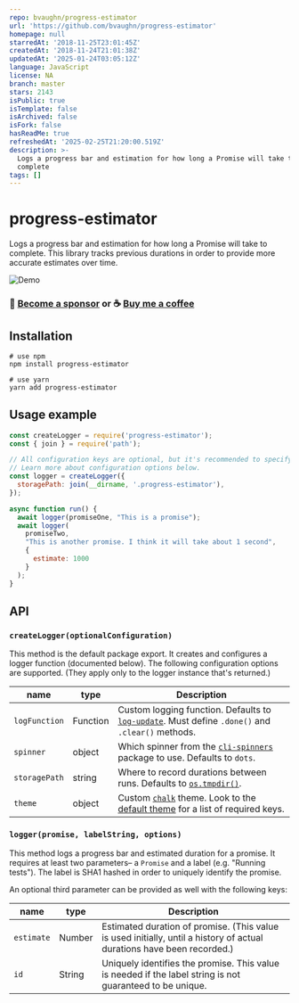 ```yaml
---
repo: bvaughn/progress-estimator
url: 'https://github.com/bvaughn/progress-estimator'
homepage: null
starredAt: '2018-11-25T23:01:45Z'
createdAt: '2018-11-24T21:01:38Z'
updatedAt: '2025-01-24T03:05:12Z'
language: JavaScript
license: NA
branch: master
stars: 2143
isPublic: true
isTemplate: false
isArchived: false
isFork: false
hasReadMe: true
refreshedAt: '2025-02-25T21:20:00.519Z'
description: >-
  Logs a progress bar and estimation for how long a Promise will take to
  complete
tags: []
---
```


# progress-estimator

Logs a progress bar and estimation for how long a Promise will take to complete. This library tracks previous durations in order to provide more accurate estimates over time.

![Demo](https://user-images.githubusercontent.com/29597/48986949-474e2400-f0cf-11e8-86d7-d201f8ad8eca.gif)

### 🎉 [Become a sponsor](https://github.com/sponsors/bvaughn/) or ☕ [Buy me a coffee](http://givebrian.coffee/)

## Installation

```shell
# use npm
npm install progress-estimator

# use yarn
yarn add progress-estimator
```

## Usage example

```js
const createLogger = require('progress-estimator');
const { join } = require('path');

// All configuration keys are optional, but it's recommended to specify a storage location.
// Learn more about configuration options below.
const logger = createLogger({
  storagePath: join(__dirname, '.progress-estimator'),
});

async function run() {
  await logger(promiseOne, "This is a promise");
  await logger(
    promiseTwo,
    "This is another promise. I think it will take about 1 second",
    {
      estimate: 1000
    }
  );
}
```
## API

### `createLogger(optionalConfiguration)`

This method is the default package export. It creates and configures a logger function (documented below). The following configuration options are supported. (They apply only to the logger instance that's returned.)

| name | type | Description |
| --- | --- | --- |
| `logFunction` | Function | Custom logging function. Defaults to [`log-update`](https://npmjs.com/package/log-update). Must define `.done()` and `.clear()` methods. |
| `spinner` | object | Which spinner from the [`cli-spinners`](https://npmjs.com/package/cli-spinners) package to use. Defaults to `dots`. |
| `storagePath` | string | Where to record durations between runs. Defaults to [`os.tmpdir()`](https://nodejs.org/api/os.html). |
| `theme` | object | Custom [`chalk`](https://npmjs.com/package/chalk) theme. Look to the [default theme](https://github.com/bvaughn/progress-estimator/blob/master/src/theme.js) for a list of required keys. |

### `logger(promise, labelString, options)`

This method logs a progress bar and estimated duration for a promise. It requires at least two parameters– a `Promise` and a label (e.g. "Running tests"). The label is SHA1 hashed in order to uniquely identify the promise.

An optional third parameter can be provided as well with the following keys:

| name | type | Description |
| --- | --- | --- |
| `estimate` | Number | Estimated duration of promise. (This value is used initially, until a history of actual durations have been recorded.) |
| `id` | String | Uniquely identifies the promise. This value is needed if the label string is not guaranteed to be unique. |
